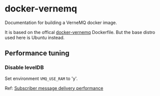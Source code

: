 # docker-vernemq

Documentation for building a VerneMQ docker image.

It is based on the offical [docker-vernemq](https://github.com/erlio/docker-vernemq) Dockerfile. But the base distro used here is Ubuntu instead.


## Performance tuning

### Disable levelDB

Set environment `VMQ_USE_RAM` to 'y'.

Ref: [Subscriber message delivery performance](https://github.com/erlio/vernemq/issues/771)
